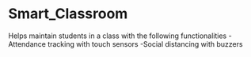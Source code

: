 # Smart_Classroom
Helps maintain students in a class with the following functionalities
-Attendance tracking with touch sensors
-Social distancing with buzzers
